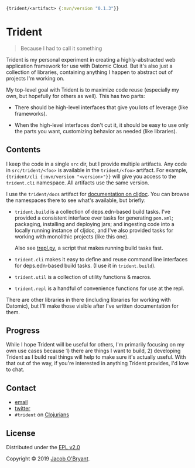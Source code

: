 ```clojure
{trident/<artifact> {:mvn/version "0.1.3"}}
```

# Trident

> Because I had to call it something

Trident is my personal experiment in creating a highly-abstracted web
application framework for use with Datomic Cloud. But it's also just a
collection of libraries, containing anything I happen to abstract out of
projects I'm working on.

My top-level goal with Trident is to maximize code reuse (especially my own, but
hopefully for others as well). This has two parts:

 - There should be high-level interfaces that give you lots of leverage (like
   frameworks).

 - When the high-level interfaces don't cut it, it should be easy to use only
   the parts you want, customizing behavior as needed (like libraries).

## Contents

I keep the code in a single `src` dir, but I provide multiple artifacts. Any
code in `src/trident/<foo>` is available in the `trident/<foo>` artifact. For
example, `{trident/cli {:mvn/version "<version>"}}` will give you access to the
`trident.cli` namespace. All artifacts use the same version.

I use the `trident/docs` artifact for [documentation on cljdoc]. You can browse
the namespaces there to see what's available, but briefly:

 - `trident.build` is a collection of deps.edn-based build tasks. I've provided
   a consistent interface over tasks for generating `pom.xml`; packaging,
   installing and deploying jars; and ingesting code into a locally running
   instance of cljdoc, and I've also provided tasks for working with monolithic
   projects (like this one).

   Also see [trepl.py], a script that makes running build tasks fast.

 - `trident.cli` makes it easy to define and reuse command line interfaces for
   deps.edn-based build tasks. (I use it in `trident.build`).

 - `trident.util` is a collection of utility functions & macros.

 - `trident.repl` is a handful of convenience functions for use at the repl.

There are other libraries in there (including libraries for working with
Datomic), but I'll make those visible after I've written documentation for them.

## Progress

While I hope Trident will be useful for others, I'm primarily focusing on my own
use cases because 1) there are things I want to build, 2) developing Trident as
I build real things will help to make sure it's actually useful. With that out
of the way, if you're interested in anything Trident provides, I'd love to chat.

## Contact

 - [email](mailto:foo@jacobobryant.com)
 - [twitter](https://twitter.com/obryant666)
 - `#trident` on [Clojurians](https://clojurians.slack.com)

## License

Distributed under the [EPL v2.0](LICENSE)

Copyright &copy; 2019 [Jacob O'Bryant](https://jacobobryant.com).

[documentation on cljdoc]: https://cljdoc.org/d/trident/docs/CURRENT/doc/readme
[trepl.py]: https://cljdoc.org/d/trident/docs/CURRENT/doc/running-build-tasks-quickly-with-trepl-py-

